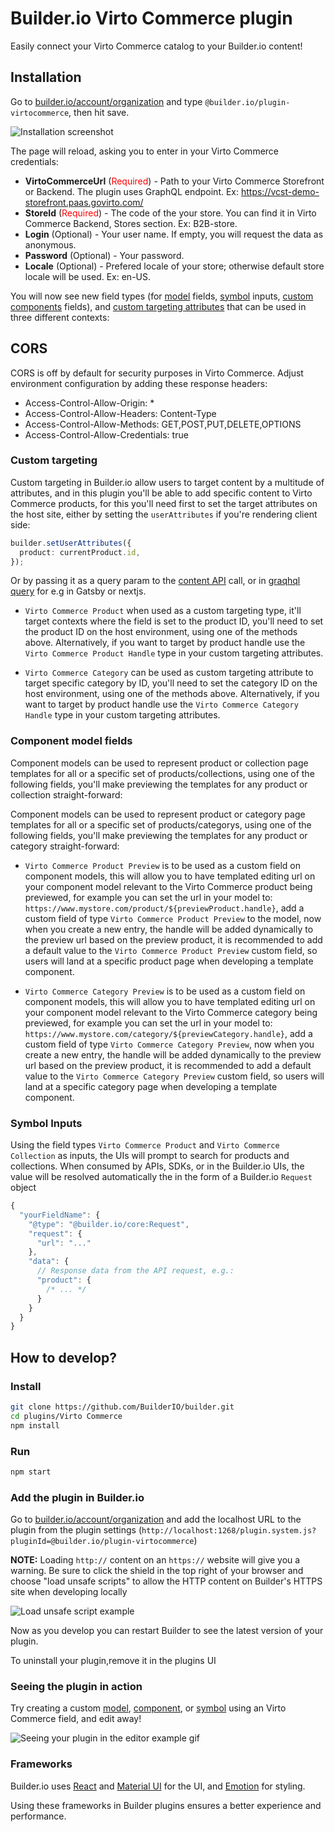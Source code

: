 # Builder.io Virto Commerce plugin

Easily connect your Virto Commerce catalog to your Builder.io content!

## Installation

Go to [builder.io/account/organization](https://builder.io/account/organization) and type `@builder.io/plugin-virtocommerce`, then hit save.

![Installation screenshot](https://cdn.builder.io/api/v1/image/assets%2F6d39f4449e2b4e6792a793bb8c1d9615%2F18a7201313914cccae7f0311a1a614ae)

The page will reload, asking you to enter in your Virto Commerce credentials: 

* **VirtoCommerceUrl** (<span style="color:red">Required</span>) - Path to your Virto Commerce Storefront or Backend. The plugin uses GraphQL endpoint. Ex: https://vcst-demo-storefront.paas.govirto.com/
* **StoreId** (<span style="color:red">Required</span>) - The code of the your store. You can find it in Virto Commerce Backend, Stores section. Ex: B2B-store.
* **Login** (Optional) - Your user name. If empty, you will request the data as anonymous.
* **Password** (Optional) - Your password. 
* **Locale** (Optional) - Prefered locale of your store; otherwise default store locale will be used. Ex: en-US.

You will now see new field types (for [model](https://builder.io/c/docs/guides/getting-started-with-models) fields, [symbol](https://builder.io/c/docs/guides/symbols) inputs, [custom components](https://builder.io/c/docs/custom-react-components) fields), and [custom targeting attributes](https://www.builder.io/c/docs/guides/targeting-and-scheduling#custom-targeting) that can be used in three different contexts:

## CORS
CORS is off by default for security purposes in Virto Commerce. Adjust environment configuration by adding these response headers:

* Access-Control-Allow-Origin: *
* Access-Control-Allow-Headers: Content-Type
* Access-Control-Allow-Methods: GET,POST,PUT,DELETE,OPTIONS
* Access-Control-Allow-Credentials: true

### Custom targeting

Custom targeting in Builder.io allow users to target content by a multitude of attributes, and in this plugin you'll be able to add specific content to Virto Commerce products, for this you'll need first to set the target attributes on the host site, either by setting the `userAttributes` if you're rendering client side:

```ts
builder.setUserAttributes({
  product: currentProduct.id,
});
```

Or by passing it as a query param to the [content API](https://www.builder.io/c/docs/query-api#:~:text=userAttributes) call, or in [graqhql query](https://www.builder.io/c/docs/graphql-api#:~:text=with%20targeting) for e.g in Gatsby or nextjs.

- `Virto Commerce Product` when used as a custom targeting type, it'll target contexts where the field is set to the product ID, you'll need to set the product ID on the host environment, using one of the methods above. Alternatively, if you want to target by product handle use the `Virto Commerce Product Handle` type in your custom targeting attributes.

- `Virto Commerce Category` can be used as custom targeting attribute to target specific category by ID, you'll need to set the category ID on the host environment, using one of the methods above. Alternatively, if you want to target by product handle use the `Virto Commerce Category Handle` type in your custom targeting attributes.

### Component model fields

Component models can be used to represent product or collection page templates for all or a specific set of products/collections, using one of the following fields, you'll make previewing the templates for any product or collection straight-forward:

Component models can be used to represent product or category page templates for all or a specific set of products/categorys, using one of the following fields, you'll make previewing the templates for any product or category straight-forward:

- `Virto Commerce Product Preview` is to be used as a custom field on component models, this will allow you to have templated editing url on your component model relevant to the Virto Commerce product being previewed, for example you can set the url in your model to:
  `https://www.mystore.com/product/${previewProduct.handle}`, add a custom field of type `Virto Commerce Product Preview` to the model, now when you create a new entry, the handle will be added dynamically to the preview url based on the preview product, it is recommended to add a default value to the `Virto Commerce Product Preview` custom field, so users will land at a specific product page when developing a template component.

- `Virto Commerce Category Preview` is to be used as a custom field on component models, this will allow you to have templated editing url on your component model relevant to the Virto Commerce category being previewed, for example you can set the url in your model to:
  `https://www.mystore.com/category/${previewCategory.handle}`, add a custom field of type `Virto Commerce Category Preview`, now when you create a new entry, the handle will be added dynamically to the preview url based on the preview product, it is recommended to add a default value to the `Virto Commerce Category Preview` custom field, so users will land at a specific category page when developing a template component.

### Symbol Inputs

Using the field types `Virto Commerce Product` and `Virto Commerce Collection` as inputs, the UIs will prompt to search for products and collections. When consumed by APIs, SDKs, or in the Builder.io UIs, the value will be resolved automatically the in the form of a Builder.io `Request` object

```js
{
  "yourFieldName": {
    "@type": "@builder.io/core:Request",
    "request": {
      "url": "..."
    },
    "data": {
      // Response data from the API request, e.g.:
      "product": {
        /* ... */
      }
    }
  }
}
```

## How to develop?

### Install

```bash
git clone https://github.com/BuilderIO/builder.git
cd plugins/Virto Commerce
npm install
```

### Run

```bash
npm start
```

### Add the plugin in Builder.io

Go to [builder.io/account/organization](https://builder.io/account/organization) and add the localhost URL to the plugin from the plugin settings (`http://localhost:1268/plugin.system.js?pluginId=@builder.io/plugin-virtocommerce`)

**NOTE:** Loading `http://` content on an `https://` website will give you a warning. Be sure to click the shield in the top right of your browser and choose "load unsafe scripts" to allow the HTTP content on Builder's HTTPS site when developing locally

<img alt="Load unsafe script example" src="https://i.stack.imgur.com/uSaLL.png">

Now as you develop you can restart Builder to see the latest version of your plugin.

To uninstall your plugin,remove it in the plugins UI

### Seeing the plugin in action

Try creating a custom [model](https://builder.io/c/docs/guides/getting-started-with-models), [component](https://builder.io/c/docs/custom-react-components), or [symbol](https://builder.io/c/docs/guides/symbols) using an Virto Commerce field, and edit away!

<img src="https://i.imgur.com/uVOLn7A.gif" alt="Seeing your plugin in the editor example gif">

### Frameworks

Builder.io uses [React](https://github.com/facebook/react) and [Material UI](https://github.com/mui-org/material-ui) for the UI, and [Emotion](https://github.com/emotion-js/emotion) for styling.

Using these frameworks in Builder plugins ensures a better experience and performance.
